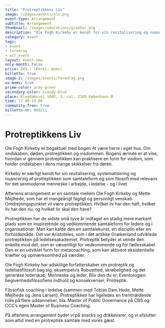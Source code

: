 ```yaml
---
title: "Protreptikkens Liv"
image: /images/events/ole.png
event-type: Arrangement
subtitle: Arrangement
thumbnail: /images/educations/graeker.png
description: "Ole Fogh Kirkeby er kendt for sin revitalisering og nuancering af proteptikken som samtaleform og som filosofi med relevans for det senmoderne menneske i arbejde, i ledelse - og i livet. Aftenens arrangement er en samtale mellem Ole Fogh Kirkeby og Mette Mejlhede. Omdrejningspunktet vil være protreptikken. Hvilket liv har den haft, hvilket liv har den nu, og hvilket liv skal den have?"
category: event
tags:
- event
- foredrag
- act_event
layout: event-new
only-month: false
price: 245,- (Ekskl. moms)
billetto: true
image-2: /images/events/foredrag.png
ex-moms: true
prime-color: army-green
secondary-color: scandy-blue
place: Blegdamsvej 104D, 3. sal, 2100 København Ø
time: 17.00-19.00
community-free: true
billetto-nr: 808211
---
```

# Protreptikkens Liv

Ole Fogh Kirkeby er bogaktuel med bogen At være herre i eget hus. Om ondskaben, døden, protreptikken og visdommen. Bogens ærinde er at vise, hvordan vi gennem protreptikken kan praktisere en form for visdom, som holder ondskaben i dens mange skikkelser fra døren.

Kirkeby er særligt kendt for sin revitalisering, systematisering og nuancering af protreptikken som samtaleform og som filosofi med relevans for det senmoderne menneske i arbejde, i ledelse - og i livet.

Aftenens arrangement er en samtale mellem Ole Fogh Kirkeby og Mette Mejlhede, som har et mangeårigt fagligt og personligt venskab. Omdrejningspunktet vil være protreptikken. Hvilket liv har den haft, hvilket liv har den nu, og hvilket liv skal den have?

Protreptikken har de sidste små tyve år indtaget en stadig mere markant plads som en inspirerende og vedkommende samtaleform for ledere og i organisationer. Man kan kalde den en samtalekunst, en disciplin eller en forholdemåde. Det var Aristoteles, som i det antikke Grækenland udviklede protreptikken på ledelsesakademiet. Protreptik betyder at vende den enkelte mod det, som er væsentligt for vedkommende og for fællesskabet. Den er en udviklet form for metacoaching, som kan aktivere eksistentielle kræfter og opmærksomhed på værdier.

Ole Fogh Kirkeby har adskillige forfatterskaber om protreptik og ledelsesfilosofi bag sig, eksempelvis Robusthed, skrøbelighed og det generøse lederskab, Menneske og leder. Bliv den du er, Eventologien: begivenhedsfilosofiens indhold og konsekvenser, Protreptik.

Filosofisk coaching i ledelse (sammen med Tobias Dam Hede, Mette Mejlhede og Jens Larsen). Protreptikken har ligeledes en fremtrædende rolle på flere uddannelser, bla. Master of Public Governance på CBS og CCC’s egen Master of Business Coaching.

På aftenens arrangement byder vi på snacks og drikkevarer, og vi afslutter som altid med en protreptisk samtale med vores gæst.